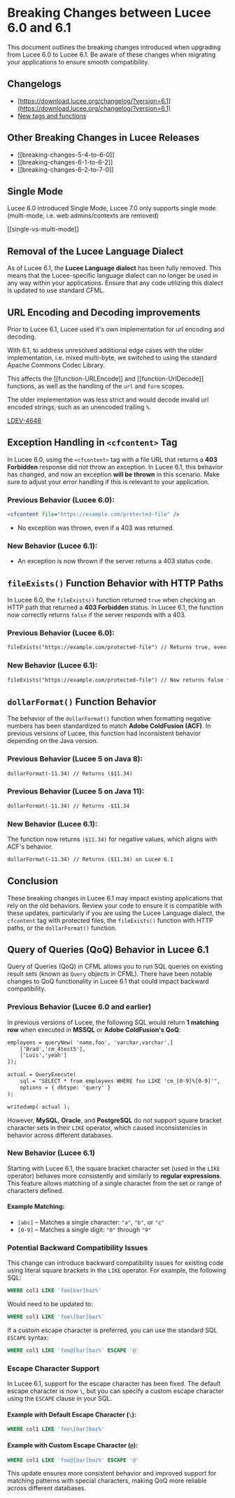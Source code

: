 
<!--
{
  "title": "Breaking Changes Between Lucee 6.0 and 6.1",
  "id": "breaking-changes-6-0-to-6-1",
  "categories": ["breaking changes", "migration","compat"],
  "description": "A guide to breaking changes introduced in Lucee between version 6.0 and 6.1",
  "keywords": ["breaking changes", "Lucee 6.0", "Lucee 6.1", "migration", "upgrade"],
  "related": [
    "logging-cfhttp-calls"
  ]
}
-->

# Breaking Changes between Lucee 6.0 and 6.1

This document outlines the breaking changes introduced when upgrading from Lucee 6.0 to Lucee 6.1. Be aware of these changes when migrating your applications to ensure smooth compatibility.

## Changelogs

- [https://download.lucee.org/changelog/?version=6.1](https://download.lucee.org/changelog/?version=6.1)
- [New tags and functions](https://docs.lucee.org/reference/changelog.html)

## Other Breaking Changes in Lucee Releases

- [[breaking-changes-5-4-to-6-0]]
- [[breaking-changes-6-1-to-6-2]]
- [[breaking-changes-6-2-to-7-0]]

## Single Mode

Lucee 6.0 introduced Single Mode, Lucee 7.0 only supports single mode (multi-mode, i.e. web admins/contexts are removed)

[[single-vs-multi-mode]]

## Removal of the Lucee Language Dialect

As of Lucee 6.1, the **Lucee Language dialect** has been fully removed. This means that the Lucee-specific language dialect can no longer be used in any way within your applications. Ensure that any code utilizing this dialect is updated to use standard CFML.

## URL Encoding and Decoding improvements

Prior to Lucee 6.1, Lucee used it's own implementation for url encoding and decoding.

With 6.1, to address unresolved additional edge cases with the older implementation, i.e. mixed multi-byte, we switched to using the standard Apache Commons Codec Library.

This affects the [[function-URLEncode]] and [[function-UrlDecode]] functions, as well as the handling of the `url` and `form` scopes.

The older implementation was less strict and would decode invalid url encoded strings, such as an unencoded trailing `%`.

[LDEV-4648](https://luceeserver.atlassian.net/browse/LDEV-4648)

## Exception Handling in `<cfcontent>` Tag

In Lucee 6.0, using the `<cfcontent>` tag with a file URL that returns a **403 Forbidden** response did not throw an exception. In Lucee 6.1, this behavior has changed, and now an exception **will be thrown** in this scenario. Make sure to adjust your error handling if this is relevant to your application.

### Previous Behavior (Lucee 6.0):

```cfml
<cfcontent file="https://example.com/protected-file" />
```

- No exception was thrown, even if a 403 was returned.

### New Behavior (Lucee 6.1):

- An exception is now thrown if the server returns a 403 status code.

## `fileExists()` Function Behavior with HTTP Paths

In Lucee 6.0, the `fileExists()` function returned `true` when checking an HTTP path that returned a **403 Forbidden** status. In Lucee 6.1, the function now correctly returns `false` if the server responds with a 403.

### Previous Behavior (Lucee 6.0):

```cfml
fileExists("https://example.com/protected-file") // Returns true, even with a 403 response
```

### New Behavior (Lucee 6.1):

```cfml
fileExists("https://example.com/protected-file") // Now returns false for a 403 response
```

## `dollarFormat()` Function Behavior

The behavior of the `dollarFormat()` function when formatting negative numbers has been standardized to match **Adobe ColdFusion (ACF)**. In previous versions of Lucee, this function had inconsistent behavior depending on the Java version.

### Previous Behavior (Lucee 5 on Java 8):

```cfml
dollarFormat(-11.34) // Returns ($11.34)
```

### Previous Behavior (Lucee 5 on Java 11):

```cfml
dollarFormat(-11.34) // Returns -$11.34
```

### New Behavior (Lucee 6.1):

The function now returns `($11.34)` for negative values, which aligns with ACF's behavior.

```cfml
dollarFormat(-11.34) // Returns ($11.34) on Lucee 6.1
```

## Conclusion

These breaking changes in Lucee 6.1 may impact existing applications that rely on the old behaviors. Review your code to ensure it is compatible with these updates, particularly if you are using the Lucee Language dialect, the `cfcontent` tag with protected files, the `fileExists()` function with HTTP paths, or the `dollarFormat()` function.

## Query of Queries (QoQ) Behavior in Lucee 6.1

Query of Queries (QoQ) in CFML allows you to run SQL queries on existing result sets (known as `Query` objects in CFML). There have been notable changes to QoQ functionality in Lucee 6.1 that could impact backward compatibility.

### Previous Behavior (Lucee 6.0 and earlier)

In previous versions of Lucee, the following SQL would return **1 matching row** when executed in **MSSQL** or **Adobe ColdFusion's QoQ**:

```cfml
employees = queryNew( 'name,foo', 'varchar,varchar',[
    ['Brad','cm_4test5'],
    ['Luis','yeah']
]);

actual = QueryExecute(
    sql = "SELECT * from employees WHERE foo LIKE 'cm_[0-9]%[0-9]'",
    options = { dbtype: 'query' }
);

writedump( actual );

```

However, **MySQL**, **Oracle**, and **PostgreSQL** do not support square bracket character sets in their `LIKE` operator, which caused inconsistencies in behavior across different databases.

### New Behavior (Lucee 6.1)

Starting with Lucee 6.1, the square bracket character set (used in the `LIKE` operator) behaves more consistently and similarly to **regular expressions**. This feature allows matching of a single character from the set or range of characters defined.

#### Example Matching:

- `[abc]` – Matches a single character: `"a"`, `"b"`, or `"c"`
- `[0-9]` – Matches a single digit: `"0"` through `"9"`

### Potential Backward Compatibility Issues

This change can introduce backward compatibility issues for existing code using literal square brackets in the `LIKE` operator. For example, the following SQL:

```sql
WHERE col1 LIKE 'foo[bar]baz%'
```

Would need to be updated to:

```sql
WHERE col1 LIKE 'foo\[bar]baz%'
```

If a custom escape character is preferred, you can use the standard SQL `ESCAPE` syntax:

```sql
WHERE col1 LIKE 'foo@[bar]baz%' ESCAPE '@'
```

### Escape Character Support

In Lucee 6.1, support for the escape character has been fixed. The default escape character is now `\`, but you can specify a custom escape character using the `ESCAPE` clause in your SQL.

#### Example with Default Escape Character (`\`):

```sql
WHERE col1 LIKE 'foo\[bar]baz%'
```

#### Example with Custom Escape Character (`@`):

```sql
WHERE col1 LIKE 'foo@[bar]baz%' ESCAPE '@'
```

This update ensures more consistent behavior and improved support for matching patterns with special characters, making QoQ more reliable across different databases.
